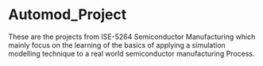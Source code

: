 # Automod_Project
These are the projects from ISE-5264 Semiconductor Manufacturing which mainly focus on the learning of the basics of applying a simulation modelling technique to a real world semiconductor manufacturing Process.
